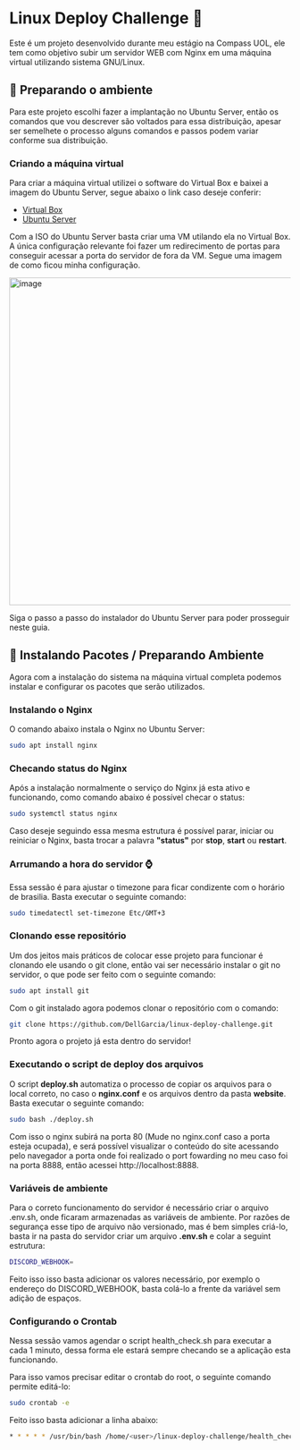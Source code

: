 # Linux Deploy Challenge :rocket:

Este é um projeto desenvolvido durante meu estágio na Compass UOL, ele tem como objetivo subir um servidor WEB com Nginx em uma máquina virtual utilizando sistema GNU/Linux.


## :wrench:  Preparando o ambiente
Para este projeto escolhi fazer a implantação no Ubuntu Server, então os comandos que vou descrever são voltados para essa distribuição, apesar ser semelhete o processo alguns comandos e passos podem variar conforme sua distribuição.

### Criando a máquina virtual
Para criar a máquina virtual utilizei o software do Virtual Box e baixei a imagem do Ubuntu Server, segue abaixo o link caso deseje conferir:

* [Virtual Box](https://www.virtualbox.org/)
* [Ubuntu Server](https://ubuntu.com/download/server)
 

Com a ISO do Ubuntu Server basta criar uma VM utilando ela no Virtual Box. A única configuração relevante foi fazer um redirecimento de portas para conseguir acessar a porta do servidor de fora da VM. Segue uma imagem de como ficou minha configuração.

<img width="991" height="586" alt="image" src="https://github.com/user-attachments/assets/12343ba3-f169-4424-a93a-046a0fb222c0" />

Siga o passo a passo do instalador do Ubuntu Server para poder prosseguir neste guia.

## :toolbox: Instalando Pacotes / Preparando Ambiente
Agora com a instalação do sistema na máquina virtual completa podemos instalar e configurar os pacotes que serão utilizados.

### Instalando o Nginx
O comando abaixo instala o Nginx no Ubuntu Server:
```bash
sudo apt install nginx

```

### Checando status do Nginx
Após a instalação normalmente o serviço do Nginx já esta ativo e funcionando, como comando abaixo é possível checar o status:
```bash
sudo systemctl status nginx
```

Caso deseje seguindo essa mesma estrutura é possível parar, iniciar ou reiniciar o Nginx, basta trocar a palavra **"status"** por **stop**, **start** ou **restart**.

### Arrumando a hora do servidor :watch:
Essa sessão é para ajustar o timezone para ficar condizente com o horário de brasilia.
Basta executar o seguinte comando:

```bash
sudo timedatectl set-timezone Etc/GMT+3
```

### Clonando esse repositório
Um dos jeitos mais práticos de colocar esse projeto para funcionar é clonando ele usando o git clone, então vai ser necessário instalar o git no servidor, o que pode ser feito com o seguinte comando:

```bash
sudo apt install git
```

Com o git instalado agora podemos clonar o repositório com o comando:

```bash
git clone https://github.com/DellGarcia/linux-deploy-challenge.git
```

Pronto agora o projeto já esta dentro do servidor!

### Executando o script de deploy dos arquivos
O script **deploy.sh** automatiza o processo de copiar os arquivos para o local correto, no caso o **nginx.conf** e os arquivos dentro da pasta **website**. Basta executar o seguinte comando:

```bash
sudo bash ./deploy.sh
```

Com isso o nginx subirá na porta 80 (Mude no nginx.conf caso a porta esteja ocupada), e será possível visualizar o conteúdo do site acessando pelo navegador a porta onde foi realizado o port fowarding no meu caso foi na porta 8888, então acessei http://localhost:8888.


### Variáveis de ambiente
Para o correto funcionamento do servidor é necessário criar o arquivo .env.sh, onde ficaram armazenadas as variáveis de ambiente. Por razões de segurança esse tipo de arquivo não versionado, mas é bem simples criá-lo, basta ir na pasta do servidor criar um arquivo **.env.sh** e colar a seguint estrutura:

```bash
DISCORD_WEBHOOK=
```

Feito isso isso basta adicionar os valores necessário, por exemplo o endereço do DISCORD_WEBHOOK, basta colá-lo a frente da variável sem adição de espaços.

### Configurando o Crontab
Nessa sessão vamos agendar o script health_check.sh para executar a cada 1 minuto, dessa forma ele estará sempre checando se a aplicação esta funcionando.

Para isso vamos precisar editar o crontab do root, o seguinte comando permite editá-lo:

```bash
sudo crontab -e
```

Feito isso basta adicionar a linha abaixo:

```bash
* * * * * /usr/bin/bash /home/<user>/linux-deploy-challenge/health_check.sh
```

